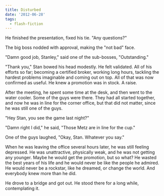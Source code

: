 ```yaml
---
title: Disturbed
date: '2012-06-28'
tags:
  - flash-fiction
---
```


He finished the presentation, fixed his tie. "Any questions?"

The big boss nodded with approval, making the "not bad" face.

<!-- truncate -->

"Damn good job, Stanley," said one of the sub-bosses, "Outstanding."

"Thank you," Stan bowed his head modestly. He felt validated. All of his efforts
so far; becoming a certified broker, working long hours, tackling the hardest
problems imaginable and coming out on top. All of that was now confirmed as
useful. He knew a promotion was in stock. A raise.

After the meeting, he spent some time at the desk, and then went to the water
cooler. Some of the guys were there. They had all started together, and now he
was in line for the corner office, but that did not matter, since he was still
one of the guys.

"Hey Stan, you see the game last night?"

"Damn right I did," he said, "Those Metz are in line for the cup."

One of the guys laughed, "Okay, Stan. Whatever you say."

When he was leaving the office several hours later, he was still feeling
depressed. He was unattractive, physically weak, and he was not getting any
younger. Maybe he would get the promotion, but so what? He wasted the best years
of his life and he would never be like the people he admired. He would never be
a rockstar, like he dreamed, or change the world. And everybody knew more than
he did.

He drove to a bridge and got out. He stood there for a long while, contemplating
it.
